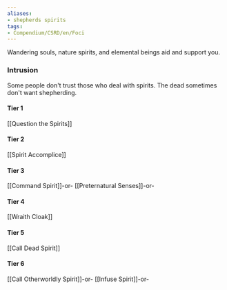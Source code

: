 ```yaml
---
aliases:
- shepherds spirits
tags:
- Compendium/CSRD/en/Foci
---
```


Wandering souls, nature spirits, and elemental beings aid and support you.
 ### Intrusion
Some people don't trust those who deal with spirits. The dead sometimes don't want shepherding.

#### Tier 1
[[Question the Spirits]]
#### Tier 2
[[Spirit Accomplice]]
#### Tier 3
[[Command Spirit]]-or-
[[Preternatural Senses]]-or-
#### Tier 4
[[Wraith Cloak]]
#### Tier 5
[[Call Dead Spirit]]
#### Tier 6
[[Call Otherworldly Spirit]]-or-
[[Infuse Spirit]]-or-
